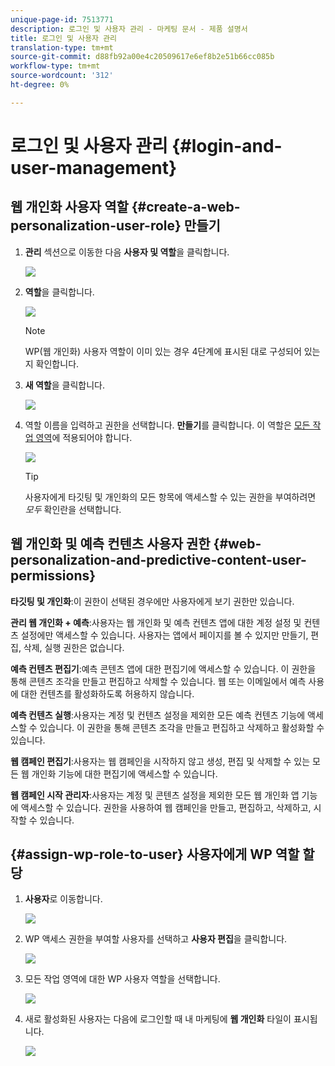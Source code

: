 ```yaml
---
unique-page-id: 7513771
description: 로그인 및 사용자 관리 - 마케팅 문서 - 제품 설명서
title: 로그인 및 사용자 관리
translation-type: tm+mt
source-git-commit: d88fb92a00e4c20509617e6ef8b2e51b66cc085b
workflow-type: tm+mt
source-wordcount: '312'
ht-degree: 0%

---
```



# 로그인 및 사용자 관리 {#login-and-user-management}

## 웹 개인화 사용자 역할 {#create-a-web-personalization-user-role} 만들기

1. **관리** 섹션으로 이동한 다음 **사용자 및 역할**&#x200B;을 클릭합니다.

   ![](assets/image2015-4-28-19-3a50-3a49.png)

1. **역할**&#x200B;을 클릭합니다.

   ![](assets/image2015-4-28-19-3a57-3a58.png)

   >[!NOTE]
   >
   >WP(웹 개인화) 사용자 역할이 이미 있는 경우 4단계에 표시된 대로 구성되어 있는지 확인합니다.

1. **새 역할**&#x200B;을 클릭합니다.

   ![](assets/three-1.png)

1. 역할 이름을 입력하고 권한을 선택합니다. **만들기**&#x200B;를 클릭합니다. 이 역할은 [모든 작업 영역](http://docs.marketo.com/display/DOCS/Managing+Marketo+Users#ManagingMarketoUsers-CreateUsers)에 적용되어야 합니다.

   ![](assets/four.png)

   >[!TIP]
   >
   >사용자에게 타깃팅 및 개인화의 모든 항목에 액세스할 수 있는 권한을 부여하려면 *모두* 확인란을 선택합니다.

## 웹 개인화 및 예측 컨텐츠 사용자 권한 {#web-personalization-and-predictive-content-user-permissions}

**타깃팅 및 개인화**:이 권한이 선택된 경우에만 사용자에게 보기 권한만 있습니다.

**관리 웹 개인화 + 예측**:사용자는 웹 개인화 및 예측 컨텐츠 앱에 대한 계정 설정 및 컨텐츠 설정에만 액세스할 수 있습니다. 사용자는 앱에서 페이지를 볼 수 있지만 만들기, 편집, 삭제, 실행 권한은 없습니다.

**예측 컨텐츠 편집기**:예측 콘텐츠 앱에 대한 편집기에 액세스할 수 있습니다. 이 권한을 통해 콘텐츠 조각을 만들고 편집하고 삭제할 수 있습니다. 웹 또는 이메일에서 예측 사용에 대한 컨텐츠를 활성화하도록 허용하지 않습니다.

**예측 컨텐츠 실행**:사용자는 계정 및 컨텐츠 설정을 제외한 모든 예측 컨텐츠 기능에 액세스할 수 있습니다. 이 권한을 통해 콘텐츠 조각을 만들고 편집하고 삭제하고 활성화할 수 있습니다.

**웹 캠페인 편집기**:사용자는 웹 캠페인을 시작하지 않고 생성, 편집 및 삭제할 수 있는 모든 웹 개인화 기능에 대한 편집기에 액세스할 수 있습니다.

**웹 캠페인 시작 관리자**:사용자는 계정 및 콘텐츠 설정을 제외한 모든 웹 개인화 앱 기능에 액세스할 수 있습니다. 권한을 사용하여 웹 캠페인을 만들고, 편집하고, 삭제하고, 시작할 수 있습니다.

## {#assign-wp-role-to-user} 사용자에게 WP 역할 할당

1. **사용자**&#x200B;로 이동합니다.

   ![](assets/image2015-4-29-11-3a31-3a3.png)

1. WP 액세스 권한을 부여할 사용자를 선택하고 **사용자 편집**&#x200B;을 클릭합니다.

   ![](assets/image2015-4-29-11-3a38-3a46.png)

1. 모든 작업 영역에 대한 WP 사용자 역할을 선택합니다.

   ![](assets/seven.png)

1. 새로 활성화된 사용자는 다음에 로그인할 때 내 마케팅에 **웹 개인화** 타일이 표시됩니다.

   ![](assets/eight.png)
